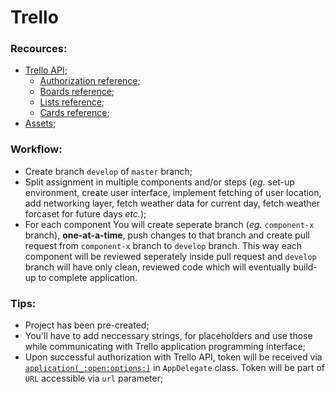 # Trello

### Recources:
- [Trello API](https://developers.trello.com/docs/api-introduction);
  - [Authorization reference](https://developers.trello.com/page/authorization);
  - [Boards reference](https://developers.trello.com/reference#boards-2);
  - [Lists reference](https://developers.trello.com/reference#lists);
  - [Cards reference](https://developers.trello.com/reference#cards-1);
- [Assets]();

### Workflow:
- Create branch `develop` of `master` branch;
- Split assignment in multiple components and/or steps (_eg._ set-up environment, create user interface, implement fetching of user location, add networking layer, fetch weather data for current day, fetch weather forcaset for future days _etc._);
- For each component You will create seperate branch (_eg._ `component-x` branch), **one-at-a-time**, push changes to that branch and create pull request from `component-x` branch to `develop` branch. This way each component will be reviewed seperately inside pull request and `develop` branch will have only clean, reviewed code which will eventually build-up to complete application.

### Tips:
- Project has been pre-created;
- You'll have to add neccessary strings, for placeholders and use those while communicating with Trello application programming interface;
- Upon successful authorization with Trello API, token will be received via [`application(_:open:options:)`](https://developer.apple.com/documentation/uikit/uiapplicationdelegate/1623112-application) in `AppDelegate` class. Token will be part of `URL` accessible via `url` parameter;
